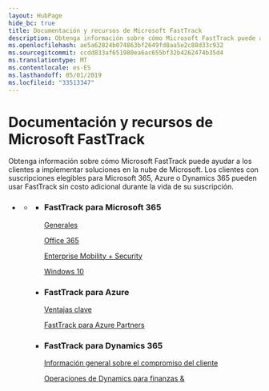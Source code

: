 ```yaml
---
layout: HubPage
hide_bc: true
title: Documentación y recursos de Microsoft FastTrack
description: Obtenga información sobre cómo Microsoft FastTrack puede ayudar a los clientes a implementar soluciones en la nube de Microsoft. Los clientes con suscripciones elegibles para Microsoft 365, Azure o Dynamics 365 pueden usar FastTrack sin costo adicional durante la vida de su suscripción.
ms.openlocfilehash: ae5a62824b074863bf2649fd8aa5e2c88d33c932
ms.sourcegitcommit: ccdd833af651980ea6ac655bf32b4262474b35d4
ms.translationtype: MT
ms.contentlocale: es-ES
ms.lasthandoff: 05/01/2019
ms.locfileid: "33513347"
---
```

<div id="main" class="v2">
    <div class="container">
        <h1>Documentación y recursos de Microsoft FastTrack</h1>
        <p>Obtenga información sobre cómo Microsoft FastTrack puede ayudar a los clientes a implementar soluciones en la nube de Microsoft. Los clientes con suscripciones elegibles para Microsoft 365, Azure o Dynamics 365 pueden usar FastTrack sin costo adicional durante la vida de su suscripción.</p>
        <p></p>
        <ul class="pivots">
            <li>
                <a href="#home"></a>
                <ul id="home">
                    <li>
                        <a href="#home-all"></a>
                        <ul id="home-all" class="cardsZ">
                            <li>
                                <div class="cardSize">
                                    <div class="cardPadding">
                                        <div class="card">
                                                <div class="cardText">
                                                <h3>FastTrack para Microsoft 365</h3>
                                                <p><a
                                                href="https://docs.microsoft.com/en-us/fasttrack/m365-fasttrack-benefit-overview">Generales</a></p>
                                                <p><a href="https://docs.microsoft.com/fasttrack/O365-fasttrack-benefit-for-office-365">Office 365</a></p>
                                                <p><a href="https://docs.microsoft.com/enterprise-mobility-security/Solutions/enterprise-mobility-fasttrack-program">Enterprise Mobility + Security</a></p>
                                                <p><a href="https://docs.microsoft.com/fasttrack/win-10-fasttrack-benefit-for-windows-10">Windows 10</a></p>
                                            </div>
                                        </div>
                                    </div>
                                </div>
                            </li>
                            <li>
                                <div class="cardSize">
                                    <div class="cardPadding">
                                        <div class="card">
                                            <div class="cardText">
                                                <h3>FastTrack para Azure</h3>
                                                <p><a href="https://azure.microsoft.com/programs/azure-fasttrack/?v=18.03">Ventajas clave</a></p>
                                                <p><a href="https://azure.microsoft.com/programs/azure-fasttrack/partners/">FastTrack para Azure Partners</a></p>
                                            </div>
                                        </div>
                                    </div>
                                </div>
                            </li>
                            <li>
                                <div class="cardSize">
                                    <div class="cardPadding">
                                        <div class="card">
                                            <div class="cardText">
                                                <h3>FastTrack para Dynamics 365</h3>
                                                <p><a href="https://docs.microsoft.com/dynamics365/get-started/fasttrack/customer-engagement/microsoft-fasttrack-dynamics-365">Información general sobre el compromiso del cliente</a></p>
                                                <p><a href="https://docs.microsoft.com/dynamics365/unified-operations/fin-and-ops/get-started/fasttrack-dynamics-365-overview">Operaciones de Dynamics para finanzas &</a></p>
                                            </div>
                                        </div>
                                    </div>
                                </div>
                            </li>
                        </ul>
                    </li>
                </ul>
            </li>
        </ul>
    </div>
</div>